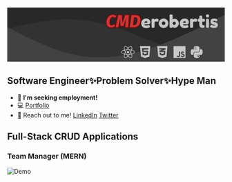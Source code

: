 ![GitHub Cover](github_cover.png)

## Software Engineer✨Problem Solver✨Hype Man

- 💼 **I'm seeking employment!**
- 💻 [Portfolio](https://cmderobertis.net)
- 💬 Reach out to me! [LinkedIn](https://linkedin.com/in/cmderobertis) [Twitter](https://twitter.com/cmderobertis)

## Full-Stack CRUD Applications

### Team Manager (MERN)

![Demo](team-demo.gif)
